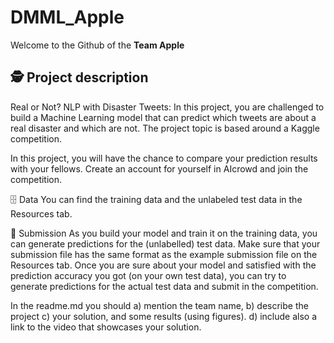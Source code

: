 # DMML_Apple
Welcome to the Github of the **Team Apple**

## 🕵️ Project description
Real or Not? NLP with Disaster Tweets: In this project, you are challenged to build a Machine Learning model that can predict which tweets are about a real disaster and which are not. The project topic is based around a Kaggle competition. 

In this project, you will have the chance to compare your prediction results with your fellows. Create an account for yourself in AIcrowd and join the competition.



🗄 Data
You can find the training data and the unlabeled test data in the Resources tab.

🚀 Submission
As you build your model and train it on the training data, you can generate predictions for the (unlabelled) test data. Make sure that your submission file has the same format as the example submission file on the Resources tab. Once you are sure about your model and satisfied with the prediction accuracy you got (on your own test data), you can try to generate predictions for the actual test data and submit in the competition.


In the readme.md you should a) mention the team name, b) describe the project c) your solution, and some results (using figures). d) include also a link to the video that showcases your solution.

 

